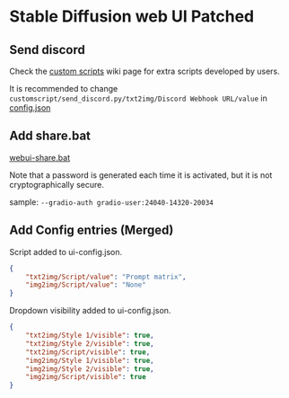 # Stable Diffusion web UI Patched

## Send discord

Check the [custom scripts](https://github.com/AUTOMATIC1111/stable-diffusion-webui/wiki/Custom-Scripts) wiki page for extra scripts developed by users.

It is recommended to change `customscript/send_discord.py/txt2img/Discord Webhook URL/value` in [config.json](config.json)

## Add share.bat

[webui-share.bat](webui-share.bat)

Note that a password is generated each time it is activated, but it is not cryptographically secure.

sample: `--gradio-auth gradio-user:24040-14320-20034`

## Add Config entries (Merged)

Script added to ui-config.json.

```ui-config.json
{
    "txt2img/Script/value": "Prompt matrix",
    "img2img/Script/value": "None"
}
```

Dropdown visibility added to ui-config.json.

```ui-config.json
{
    "txt2img/Style 1/visible": true,
    "txt2img/Style 2/visible": true,
    "txt2img/Script/visible": true,
    "img2img/Style 1/visible": true,
    "img2img/Style 2/visible": true,
    "img2img/Script/visible": true
}
```
